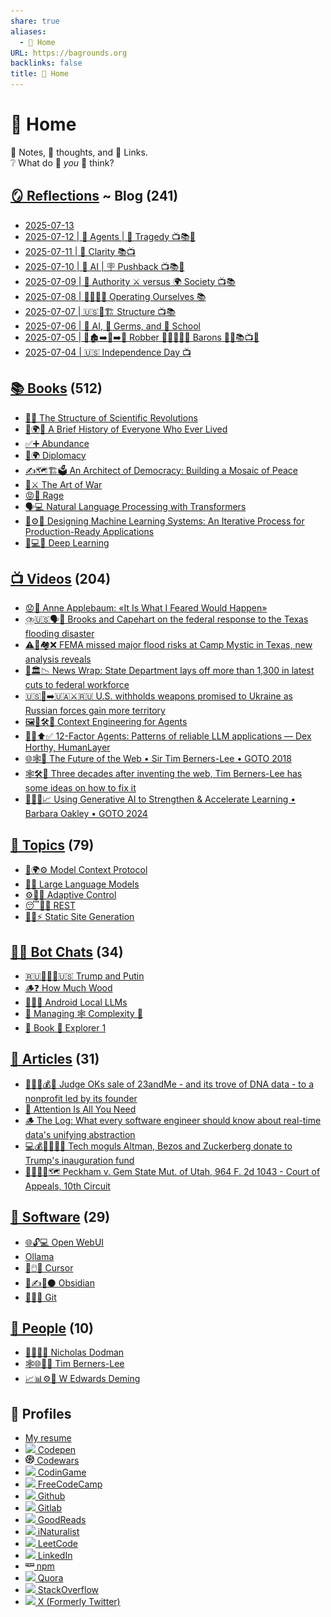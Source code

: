 ```yaml
---
share: true
aliases:
  - 🏡 Home
URL: https://bagrounds.org
backlinks: false
title: 🏡 Home
---
```

# 🏡 Home  
📑 Notes, 💭 thoughts, and 🔗 Links.  
❔ What do 🫵 _you_ 🤔 think?  
  
## [🪞 Reflections](./reflections/index.md) ~ Blog (241)  
- [2025-07-13](./reflections/2025-07-13.md)  
- [2025-07-12 | 🤖 Agents | 🌊 Tragedy 📺📚📰](./reflections/2025-07-12.md)  
- [2025-07-11 | 🌟 Clarity 📚📺](./reflections/2025-07-11.md)  
- [2025-07-10 | 🤖 AI | 🪧 Pushback 📺📚👥](./reflections/2025-07-10.md)  
- [2025-07-09 | 👹 Authority ⚔️ versus 🌍 Society 📺📚](./reflections/2025-07-09.md)  
- [2025-07-08 | 🧠🧘🏼‍♀️ Operating Ourselves 📚](./reflections/2025-07-08.md)  
- [2025-07-07 | 🇺🇸🔬🏗️ Structure 📺📚](./reflections/2025-07-07.md)  
- [2025-07-06 | 🤖 AI, 🦠 Germs, and 🏫 School](./reflections/2025-07-06.md)  
- [2025-07-05 | 🤕🏚️➡️💸➡️🏰 Robber 🧛🏻‍♂️🤝👹 Barons 🤖💬📚📺📄](./reflections/2025-07-05.md)  
- [2025-07-04 | 🇺🇸 Independence Day 📺](./reflections/2025-07-04.md)  
  
  
## [📚 Books](./books/index.md) (512)  
- [🔬🔄 The Structure of Scientific Revolutions](./books/the-structure-of-scientific-revolutions.md)  
- [📜🌍👥 A Brief History of Everyone Who Ever Lived](./books/a-brief-history-of-everyone-who-ever-lived.md)  
- [✅➕ Abundance](./books/abundance.md)  
- [🤝🌍 Diplomacy](./books/diplomacy.md)  
- [✍️🗺️🏗️🗳️ An Architect of Democracy: Building a Mosaic of Peace](./books/an-architect-of-democracy.md)  
- [🎨⚔️ The Art of War](./books/the-art-of-war.md)  
- [😡🤬 Rage](./books/rage.md)  
- [🗣️💻 Natural Language Processing with Transformers](./books/natural-language-processing-with-transformers.md)  
- [🤖⚙️🔁 Designing Machine Learning Systems: An Iterative Process for Production-Ready Applications](./books/designing-machine-learning-systems-an-iterative-process-for-production-ready-applications.md)  
- [🧠💻🤖 Deep Learning](./books/deep-learning.md)  
  
  
## [📺 Videos](./videos/index.md) (204)  
- [😟🔮 Anne Applebaum: «It Is What I Feared Would Happen»](./videos/anne-applebaum-it-is-what-i-feared-would-happen.md)  
- [⛈️🇺🇸🗣️💬 Brooks and Capehart on the federal response to the Texas flooding disaster](./videos/brooks-and-capehart-on-the-federal-response-to-the-texas-flooding-disaster.md)  
- [⚠️🌊🏘️❌ FEMA missed major flood risks at Camp Mystic in Texas, new analysis reveals](./videos/fema-missed-major-flood-risks-at-camp-mystic-in-texas-new-analysis-reveals.md)  
- [📰🏛️📉 News Wrap: State Department lays off more than 1,300 in latest cuts to federal workforce](./videos/news-wrap-state-department-lays-off-more-than-1300-in-latest-cuts-to-federal-workforce.md)  
- [🇺🇸🚫➡️🇺🇦⚔️🇷🇺 U.S. withholds weapons promised to Ukraine as Russian forces gain more territory](./videos/us-withholds-weapons-promised-to-ukraine-as-russian-forces-gain-more-territory.md)  
- [🖼️🤔🛠️🤖 Context Engineering for Agents](./videos/context-engineering-for-agents.md)  
- [🤖🔗⬆️✅ 12-Factor Agents: Patterns of reliable LLM applications — Dex Horthy, HumanLayer](./videos/12-factor-agents-patterns-of-reliable-llm-applications-dex-horthy-humanlayer.md)  
- [🌐🕸️🔮 The Future of the Web • Sir Tim Berners-Lee • GOTO 2018](./videos/the-future-of-the-web-sir-tim-berners-lee-goto-2018.md)  
- [🕸️🛠️🤔 Three decades after inventing the web, Tim Berners-Lee has some ideas on how to fix it](./videos/three-decades-after-inventing-the-web-tim-berners-lee-has-some-ideas-on-how-to-fix-it.md)  
- [🤖🧠🚀📈 Using Generative AI to Strengthen & Accelerate Learning • Barbara Oakley • GOTO 2024](./videos/using-generative-ai-to-strengthen-accelerate-learning-barbara-oakley-goto-2024.md)  
  
  
## [🌌 Topics](./topics/index.md) (79)  
- [🧠🌍⚙️ Model Context Protocol](./topics/model-context-protocol.md)  
- [🤖🦜 Large Language Models](./topics/large-language-models.md)  
- [⚙️🧠🔄 Adaptive Control](./topics/adaptive-control.md)  
- [😴🛌🧘 REST](./topics/rest.md)  
- [💾🧱⚡️ Static Site Generation](./topics/static-site-generation.md)  
  
  
## [🤖💬 Bot Chats](./bot-chats/index.md) (34)  
- [🇷🇺👹🤝👹🇺🇸 Trump and Putin](./bot-chats/trump-and-putin.md)  
- [🪵❓ How Much Wood](./bot-chats/how-much-wood.md)  
- [🤖📱🧠 Android Local LLMs](./bot-chats/android-local-llms.md)  
- [🧭 Managing 🕸️ Complexity 🧠](./bot-chats/managing-complexity.md)  
- [📖 Book 🧭 Explorer 1](./bot-chats/book-explorer-1.md)  
  
  
## [📄  Articles](./articles/index.md) (31)  
- [🧑‍⚖️🧬💰🤝 Judge OKs sale of 23andMe - and its trove of DNA data - to a nonprofit led by its founder](./articles/judge-oks-sale-of-23andme-and-its-trove-of-dna-data-to-a-nonprofit-led-by-its-founder.md)  
- [👀 Attention Is All You Need](./articles/attention-is-all-you-need.md)  
- [🪵 The Log: What every software engineer should know about real-time data's unifying abstraction](./articles/the-log-what-every-software%20engineer-should-know-about-real-time-datas-unifying-abstraction.md)  
- [💻💰🤝👹🇺🇸 Tech moguls Altman, Bezos and Zuckerberg donate to Trump's inauguration fund](./articles/tech-moguls-altman-bezos-and-zuckerberg-donate-to-trumps-inauguration-fund.md)  
- [👨‍⚖️🆚🏢🗺️ Peckham v. Gem State Mut. of Utah, 964 F. 2d 1043 - Court of Appeals, 10th Circuit](../Peckham%20v.%20Gem%20State%20Mut.%20of%20Utah,%20964%20F.%202d%201043%20-%20Court%20of%20Appeals,%2010th%20Circuit.md)  
  
  
## [💾 Software](./software/index.md) (29)  
- [🌐🔓💻 Open WebUI](./software/open-webui.md)  
- [Ollama](./software/ollama.md)  
- [🤖🖱️📍 Cursor](./software/cursor.md)  
- [💾✍️🌋⚫️ Obsidian](./software/obsidian.md)  
- [💾➕🤝 Git](./software/git.md)  
  
  
## [👥 People](./people/index.md) (10)  
- [🐕‍🦺🧠🐾 Nicholas Dodman](./people/nicholas-dodman.md)  
- [🕸️🌐👨‍💻 Tim Berners-Lee](./people/tim-berners-lee.md)  
- [📈📊⚙️🎯 W Edwards Deming](./people/w-edwards-deming.md)  
  
  
## 🔗 Profiles  
- [My resume](./topics/my-resume.md)  
- <a href="http://codepen.io/bagrounds"><img style="height:1em; margin:0;" src="https://simpleicons.org/icons/codepen.svg"/> Codepen</a>  
- <a href="http://www.codewars.com/users/bagrounds"><img style="height:1em; margin:0;" src="https://raw.githubusercontent.com/bagrounds/icons/master/codewars.svg"/> Codewars</a>  
- <a href="https://www.codingame.com/profile/0d172b10ecb72b81c2bb2646e8be9d8a8930706"><img style="height:1em; margin:0;" src="https://simpleicons.org/icons/codingame.svg"/> CodinGame</a>  
- <a href="http://freecodecamp.com/bagrounds"><img style="height:1em; margin:0;" src="https://simpleicons.org/icons/freecodecamp.svg"/> FreeCodeCamp</a>  
- <a href="https://github.com/bagrounds"><img style="height:1em; margin:0;" src="https://simpleicons.org/icons/github.svg"/> Github</a>  
- <a href="http://gitlab.com/bagrounds"><img style="height:1em; margin:0;" src="https://simpleicons.org/icons/gitlab.svg"/> Gitlab</a>  
- <a href="http://goodreads.com/bagrounds"><img style="height:1em; margin:0;" src="https://simpleicons.org/icons/goodreads.svg"/> GoodReads</a>  
- <a href="https://www.inaturalist.org/people/8822063"><img style="height:1em; margin:0;" src="https://static.inaturalist.org/wiki_page_attachments/3154-original.png"/> iNaturalist</a>  
- <a href="https://leetcode.com/u/bagrounds"><img style="height:1em; margin:0;" src="https://simpleicons.org/icons/leetcode.svg"/> LeetCode</a>  
- <a href="https://linkedin.com/in/bagrounds"><img style="height:1em; margin:0;" src="https://simpleicons.org/icons/linkedin.svg"/> LinkedIn</a>  
- <a href="http://www.npmjs.com/~bagrounds"><img style="height:1em; margin:0;" src="https://raw.githubusercontent.com/bagrounds/icons/master/npm.svg"/> npm</a>  
- <a href="https://www.quora.com/profile/Bryan-Grounds"><img style="height:1em; margin:0;" src="https://simpleicons.org/icons/quora.svg"/> Quora</a>  
- <a href="http://stackoverflow.com/users/2081363/bagrounds"><img style="height:1em; margin:0;" src="https://simpleicons.org/icons/stackoverflow.svg"/> StackOverflow</a>  
- <a href="https://twitter.com/bagrounds"><img style="height:1em; margin:0;" src="https://simpleicons.org/icons/x.svg"/> X (Formerly Twitter)</a>  
